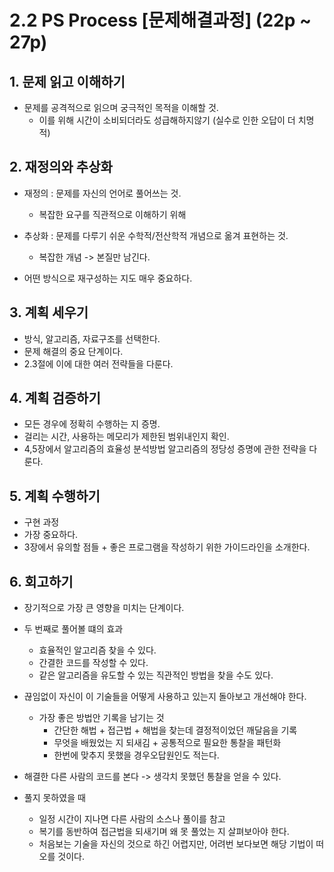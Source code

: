 # 2.2 PS Process [문제해결과정] (22p ~ 27p)

## 1. 문제 읽고 이해하기

+ 문제를 공격적으로 읽으며 궁극적인 목적을 이해할 것.
	+ 이를 위해 시간이 소비되더라도 성급해하지않기 (실수로 인한 오답이 더 치명적)

## 2. 재정의와 추상화
+ 재정의 : 문제를 자신의 언어로 풀어쓰는 것.
	+ 복잡한 요구를 직관적으로 이해하기 위해
+ 추상화 : 문제를 다루기 쉬운 수학적/전산학적 개념으로 옮겨 표현하는 것.
	+ 복잡한 개념 -> 본질만 남긴다.

+ 어떤 방식으로 재구성하는 지도 매우 중요하다.

## 3. 계획 세우기
+ 방식, 알고리즘, 자료구조를 선택한다.
+ 문제 해결의  중요 단계이다.
+ 2.3절에 이에 대한 여러 전략들을 다룬다.


## 4. 계획 검증하기
+ 모든 경우에 정확히 수행하는 지 증명.
+ 걸리는 시간, 사용하는 메모리가 제한된 범위내인지 확인.
+ 4,5장에서 알고리즘의 효율성 분석방법 알고리즘의 정당성 증명에 관한 전략을 다룬다.

## 5. 계획 수행하기
+ 구현 과정
+ 가장 중요하다.
+ 3장에서 유의할 점들 + 좋은 프로그램을 작성하기 위한 가이드라인을 소개한다.

## 6. 회고하기
+ 장기적으로 가장 큰 영향을 미치는 단계이다.
+ 두 번째로 풀어볼 떄의 효과
	+ 효율적인 알고리즘 찾을 수 있다.
	+ 간결한 코드를 작성할 수 있다.
	+ 같은 알고리즘을 유도할 수 있는 직관적인 방법을 찾을 수도 있다.

+ 끊임없이 자신이 이 기술들을 어떻게 사용하고 있는지 돌아보고 개선해야 한다.
	+ 가장 좋은 방법안 기록을 남기는 것
		+ 간단한 해법 + 접근법 + 해법을 찾는데 결정적이었던 깨달음을 기록
		+ 무엇을 배웠었는 지 되새김 + 공통적으로 필요한 통찰을 패턴화
		+ 한번에 맞추지 못했을 경우오답원인도 적는다.

+ 해결한 다른 사람의 코드를 본다 -> 생각치 못했던 통찰을 얻을 수 있다.

+ 풀지 못하였을 때
	+ 일정 시간이 지나면 다른 사람의 소스나 풀이를 참고
	+ 복기를 동반하여 접근법을 되새기며 왜 못 풀었는 지 살펴보아야 한다.
	+ 처음보는 기술을 자신의 것으로 하긴 어렵지만, 어려번 보다보면 해당 기법이 떠오를 것이다.